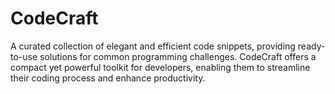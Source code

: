 # CodeCraft
A curated collection of elegant and efficient code snippets, providing ready-to-use solutions for common programming challenges. CodeCraft offers a compact yet powerful toolkit for developers, enabling them to streamline their coding process and enhance productivity.
